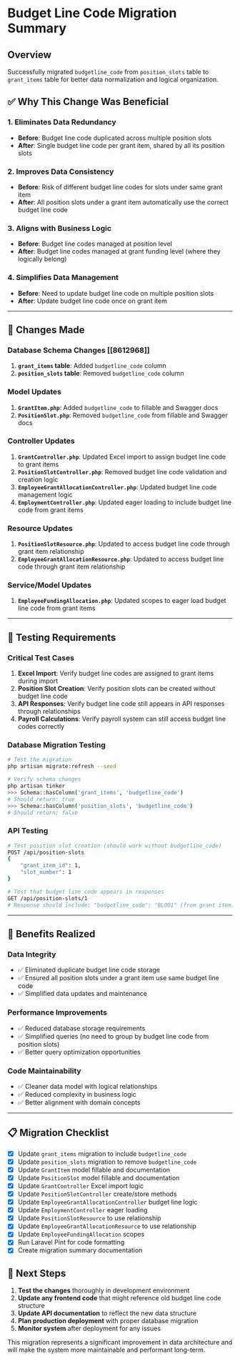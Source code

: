 # Budget Line Code Migration Summary

## Overview
Successfully migrated `budgetline_code` from `position_slots` table to `grant_items` table for better data normalization and logical organization.

## ✅ **Why This Change Was Beneficial**

### 1. **Eliminates Data Redundancy**
- **Before**: Budget line code duplicated across multiple position slots
- **After**: Single budget line code per grant item, shared by all its position slots

### 2. **Improves Data Consistency**
- **Before**: Risk of different budget line codes for slots under same grant item
- **After**: All position slots under a grant item automatically use the correct budget line code

### 3. **Aligns with Business Logic**
- **Before**: Budget line codes managed at position level
- **After**: Budget line codes managed at grant funding level (where they logically belong)

### 4. **Simplifies Data Management**
- **Before**: Need to update budget line code on multiple position slots
- **After**: Update budget line code once on grant item

---

## 🔄 **Changes Made**

### Database Schema Changes [[8612968]]
1. **`grant_items` table**: Added `budgetline_code` column
2. **`position_slots` table**: Removed `budgetline_code` column

### Model Updates
1. **`GrantItem.php`**: Added `budgetline_code` to fillable and Swagger docs
2. **`PositionSlot.php`**: Removed `budgetline_code` from fillable and Swagger docs

### Controller Updates
1. **`GrantController.php`**: Updated Excel import to assign budget line code to grant items
2. **`PositionSlotController.php`**: Removed budget line code validation and creation logic
3. **`EmployeeGrantAllocationController.php`**: Updated budget line code management logic
4. **`EmploymentController.php`**: Updated eager loading to include budget line code from grant items

### Resource Updates
1. **`PositionSlotResource.php`**: Updated to access budget line code through grant item relationship
2. **`EmployeeGrantAllocationResource.php`**: Updated to access budget line code through grant item relationship

### Service/Model Updates
1. **`EmployeeFundingAllocation.php`**: Updated scopes to eager load budget line code from grant items

---

## 🧪 **Testing Requirements**

### Critical Test Cases
1. **Excel Import**: Verify budget line codes are assigned to grant items during import
2. **Position Slot Creation**: Verify position slots can be created without budget line code
3. **API Responses**: Verify budget line code still appears in API responses through relationships
4. **Payroll Calculations**: Verify payroll system can still access budget line codes correctly

### Database Migration Testing
```bash
# Test the migration
php artisan migrate:refresh --seed

# Verify schema changes
php artisan tinker
>>> Schema::hasColumn('grant_items', 'budgetline_code')
# Should return: true
>>> Schema::hasColumn('position_slots', 'budgetline_code')  
# Should return: false
```

### API Testing
```bash
# Test position slot creation (should work without budgetline_code)
POST /api/position-slots
{
    "grant_item_id": 1,
    "slot_number": 1
}

# Test that budget line code appears in responses
GET /api/position-slots/1
# Response should include: "budgetline_code": "BL001" (from grant item)
```

---

## 🚀 **Benefits Realized**

### Data Integrity
- ✅ Eliminated duplicate budget line code storage
- ✅ Ensured all position slots under a grant item use same budget line code
- ✅ Simplified data updates and maintenance

### Performance Improvements
- ✅ Reduced database storage requirements
- ✅ Simplified queries (no need to group by budget line code from position slots)
- ✅ Better query optimization opportunities

### Code Maintainability
- ✅ Cleaner data model with logical relationships
- ✅ Reduced complexity in business logic
- ✅ Better alignment with domain concepts

---

## 📋 **Migration Checklist**

- [x] Update `grant_items` migration to include `budgetline_code`
- [x] Update `position_slots` migration to remove `budgetline_code`
- [x] Update `GrantItem` model fillable and documentation
- [x] Update `PositionSlot` model fillable and documentation
- [x] Update `GrantController` Excel import logic
- [x] Update `PositionSlotController` create/store methods
- [x] Update `EmployeeGrantAllocationController` budget line logic
- [x] Update `EmploymentController` eager loading
- [x] Update `PositionSlotResource` to use relationship
- [x] Update `EmployeeGrantAllocationResource` to use relationship
- [x] Update `EmployeeFundingAllocation` scopes
- [x] Run Laravel Pint for code formatting
- [x] Create migration summary documentation

## 🎯 **Next Steps**

1. **Test the changes** thoroughly in development environment
2. **Update any frontend code** that might reference old budget line code structure
3. **Update API documentation** to reflect the new data structure
4. **Plan production deployment** with proper database migration
5. **Monitor system** after deployment for any issues

This migration represents a significant improvement in data architecture and will make the system more maintainable and performant long-term.
